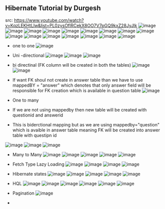 ## Hibernate Tutorial by Durgesh
src: https://www.youtube.com/watch?v=KqzLEKHtLlw&list=PL0zysOflRCekX8OO7V7pGQ9kxZ28JyJlk
![image](https://user-images.githubusercontent.com/69948118/179667439-a3932d8e-60c3-4edc-8f82-1ac5be0ec22a.png)
![image](https://user-images.githubusercontent.com/69948118/179667832-af38c07f-22d8-40b6-a80f-8df5424de65b.png)
![image](https://user-images.githubusercontent.com/69948118/179668234-55303ddb-dcc6-44c9-98e4-b60d4b23b734.png)
![image](https://user-images.githubusercontent.com/69948118/179670356-40bd11e8-d5ef-4006-966f-35c9427b7ae2.png)
![image](https://user-images.githubusercontent.com/69948118/179678122-3dc0d9d1-f2b3-48fb-b26d-74a115c49980.png)
![image](https://user-images.githubusercontent.com/69948118/179679344-c769db57-8b9b-4c6a-88b0-043ff682e44a.png)
![image](https://user-images.githubusercontent.com/69948118/179683225-69326668-c2c8-4437-aecd-2c10e5133fa5.png)
![image](https://user-images.githubusercontent.com/69948118/179701339-8f0c752f-54f8-414d-bad1-9898ac4f507f.png)
![image](https://user-images.githubusercontent.com/69948118/179701561-ad875628-cebe-4a11-a7d7-571d125b0d76.png)
![image](https://user-images.githubusercontent.com/69948118/179701881-9ffafd37-9bfb-49f3-8b7d-add0b0934cd7.png)
![image](https://user-images.githubusercontent.com/69948118/179702015-63bb7b65-52fb-4b61-bd6e-62b7c1ad8fc3.png)
![image](https://user-images.githubusercontent.com/69948118/179702146-2daed882-e33d-4997-ab5f-2a368b23d27e.png)
![image](https://user-images.githubusercontent.com/69948118/179702719-ef05f824-5ad3-4a75-a8fa-a916d55accf2.png)
![image](https://user-images.githubusercontent.com/69948118/179702744-315c7ddf-4162-477e-81c6-ca8b0b0e4fb7.png)
![image](https://user-images.githubusercontent.com/69948118/179704795-be2abe1b-dd21-47d7-96cf-ce542d0242b7.png)
![image](https://user-images.githubusercontent.com/69948118/179709579-133d6a32-411b-4ebd-9ae4-3dcb27478c55.png)
- one to one
![image](https://user-images.githubusercontent.com/69948118/180091577-15114f44-c1dd-467b-99a2-ba532be40ce9.png)
- Uni -directional
![image](https://user-images.githubusercontent.com/69948118/180091601-fab5d769-baad-44a0-b81e-b1fbc75bc29c.png)
![image](https://user-images.githubusercontent.com/69948118/180092426-ff72ddaa-d011-4ce9-b12c-fb60f2d4ba8e.png)
![image](https://user-images.githubusercontent.com/69948118/180092478-de59ad42-e0fb-4c88-b502-6f5948018e13.png)
- bi directinal  (FK column will be created in both the tables)
![image](https://user-images.githubusercontent.com/69948118/180092798-f7ed1b49-33d2-4f60-a8fd-ce3789e9b3e8.png)
![image](https://user-images.githubusercontent.com/69948118/180092712-3bf89d6e-c440-480f-a81e-16cbe8528df6.png)

- If want FK shoul not create in answer table than we have to use mappedBY = "answer" which denotes that only answer field will be responsible for FK creation which is available in question table
![image](https://user-images.githubusercontent.com/69948118/180092921-4655680e-494d-4ec0-9c47-2813e3edbfad.png)

- One to many
- If we are not using mappedby then new table will be created with questionid and answerid
- This is biderctional mapping but as we are using mappedby="question" which is avaible in answer table meaning FK will be created into answer table with questipn id

![image](https://user-images.githubusercontent.com/69948118/180095060-a2cba4e9-d43c-4004-a053-3edc86f700b1.png)
![image](https://user-images.githubusercontent.com/69948118/180095087-0393888c-f40b-4289-a2da-d3ea0c741127.png)
![image](https://user-images.githubusercontent.com/69948118/180095112-9891e4fc-7e4f-4207-958c-d0733f44f20c.png)

- Many to Many
![image](https://user-images.githubusercontent.com/69948118/180097110-d5ba8582-da5e-49ae-a5a8-3074aa9d52b4.png)
![image](https://user-images.githubusercontent.com/69948118/180098433-fc731ab6-6ace-4783-b86a-f4a9c4149297.png)
![image](https://user-images.githubusercontent.com/69948118/180098028-07b3c3f2-e185-4f64-84d1-0ec7dcb005c9.png)
![image](https://user-images.githubusercontent.com/69948118/180098209-725e287e-ecfc-4116-a70a-65942d962578.png)
![image](https://user-images.githubusercontent.com/69948118/180098313-e45dfe67-4c9a-42f5-9568-36c795ed5583.png)

- Fetch Type Lazy Loading
![image](https://user-images.githubusercontent.com/69948118/180098804-a28c60d5-5378-4ad0-b159-9052bbfa00d2.png)
![image](https://user-images.githubusercontent.com/69948118/180099058-ccb78330-e9dc-44cc-8565-8734c3d3742c.png)
![image](https://user-images.githubusercontent.com/69948118/180099526-279a339f-b119-44a9-85b4-ac516b938bd0.png)
![image](https://user-images.githubusercontent.com/69948118/180099633-b7f5a23c-16e8-4ca2-bf80-f83738c6f3e0.png)

- Hibernate states
![image](https://user-images.githubusercontent.com/69948118/180100074-69c23c85-b7f4-45c1-bdfc-e8d444530e64.png)
![image](https://user-images.githubusercontent.com/69948118/180100940-50af8d5b-3f59-46d7-9a67-ab28fbf403ca.png)
![image](https://user-images.githubusercontent.com/69948118/180101629-23a755c9-3a76-4b3e-8139-7a1b8c55c9ba.png)
![image](https://user-images.githubusercontent.com/69948118/180101813-fce1c7ad-f900-4e70-baf5-067fbd3b7352.png)
![image](https://user-images.githubusercontent.com/69948118/180102217-77ebb6f8-553c-41e3-a2e1-cbb99674e245.png)

- HQL
![image](https://user-images.githubusercontent.com/69948118/180115038-c2ea1ca1-33ad-4471-9d86-b26ab2f4631c.png)
![image](https://user-images.githubusercontent.com/69948118/180115094-33979451-c8fa-4f31-b2d2-cade7006fb43.png)
![image](https://user-images.githubusercontent.com/69948118/180115367-a87ac837-3b50-4521-93f3-38f7e1f22b18.png)
![image](https://user-images.githubusercontent.com/69948118/180115723-49e9d5ee-0bbd-4422-8d54-3f9527312c30.png)
![image](https://user-images.githubusercontent.com/69948118/180116751-ecd90fbd-727d-43de-9316-d39ba4660281.png)
![image](https://user-images.githubusercontent.com/69948118/180116661-73a2eb82-74b0-434c-ab0e-6bbf5908aaca.png)


- Pagination
![image](https://user-images.githubusercontent.com/69948118/180129406-1f62bced-827f-4f01-beb2-9d9b4b9e0346.png)

- 








